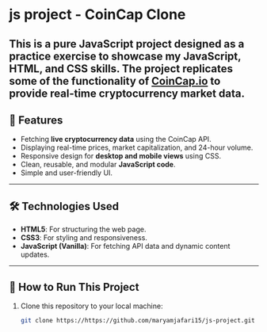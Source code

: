 # js project - CoinCap Clone
This is a **pure JavaScript project** designed as a practice exercise to showcase my JavaScript, HTML, and CSS skills. The project replicates some of the functionality of [CoinCap.io](https://www.coincap.io/) to provide real-time cryptocurrency market data.
---
## 📌 Features
- Fetching **live cryptocurrency data** using the CoinCap API.
- Displaying real-time prices, market capitalization, and 24-hour volume.
- Responsive design for **desktop and mobile views** using CSS.
- Clean, reusable, and modular **JavaScript code**.
- Simple and user-friendly UI.
---
## 🛠️ Technologies Used
- **HTML5**: For structuring the web page.
- **CSS3**: For styling and responsiveness.
- **JavaScript (Vanilla)**: For fetching API data and dynamic content updates.
---
## 🚀 How to Run This Project
1. Clone this repository to your local machine:
   ```bash
   git clone https://https://github.com/maryamjafari15/js-project.git